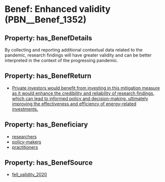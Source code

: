 # Benef: __Enhanced validity__ (PBN__Benef_1352)

## Property: has_BenefDetails

By collecting and reporting additional contextual data related to the pandemic, research findings will have greater validity and can be better interpreted in the context of the progressing pandemic.

## Property: has_BenefReturn

* [Private investors would benefit from investing in this mitigation measure as it would enhance the credibility and reliability of research findings, which can lead to informed policy and decision-making, ultimately improving the effectiveness and efficiency of energy-related investments.](../BenefReturn/PBN__BenefReturn_1534)

## Property: has_Beneficiary

* [researchers](../Stakeholder/PBN__Stakeholder_2)
* [policy-makers](../Stakeholder/PBN__Stakeholder_229)
* [practitioners](../Stakeholder/PBN__Stakeholder_228)

## Property: has_BenefSource

* [fell_validity_2020](../Article/PBN__Article_289)

